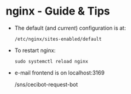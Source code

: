 # nginx - Guide & Tips

* The default (and *current*) configuration is at:

      /etc/nginx/sites-enabled/default

* To restart nginx:

      sudo systemctl reload nginx

* e-mail frontend is on localhost:3169

  /sns/cecibot-request-bot



